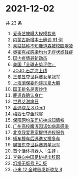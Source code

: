 # 2021-12-02

共 23 条

<!-- BEGIN ZHIHUSEARCH -->
<!-- 最后更新时间 Thu Dec 02 2021 09:52:47 GMT+0800 (China Standard Time) -->
1. [爱奇艺被曝大规模裁员](https://www.zhihu.com/search?q=爱奇艺)
1. [内蒙古新增本土确诊 91 例](https://www.zhihu.com/search?q=内蒙古疫情)
1. [亲姑姑称不知鹿道森被校园欺凌](https://www.zhihu.com/search?q=鹿道森)
1. [奥密克戎感染均为无症状或轻症](https://www.zhihu.com/search?q=奥密克戎)
1. [国内疫情最新动态](https://www.zhihu.com/search?q=疫情)
1. [美国「全球态势评估」](https://www.zhihu.com/search?q=全球态势评估)
1. [JOJO 石之海上线](https://www.zhihu.com/search?q=石之海)
1. [王曼昱夺世乒赛女单冠军](https://www.zhihu.com/search?q=世乒赛女单)
1. [上海消保委约谈加拿大鹅](https://www.zhihu.com/search?q=加拿大鹅)
1. [国王排名是否炒作](https://www.zhihu.com/search?q=国王排名)
1. [鹿道森确认身亡](https://www.zhihu.com/search?q=鹿道森)
1. [世界艾滋病日](https://www.zhihu.com/search?q=艾滋病)
1. [高通骁龙 8 Gen1](https://www.zhihu.com/search?q=骁龙8gen1)
1. [梅西七夺金球奖](https://www.zhihu.com/search?q=梅西)
1. [保障网约车司机抽成知情权](https://www.zhihu.com/search?q=网约车抽成)
1. [广州高校腹泻因诺如病毒感染](https://www.zhihu.com/search?q=诺如病毒)
1. [北京我爱我家提供违规服务](https://www.zhihu.com/search?q=我爱我家)
1. [轿车撞车后逃逸又撞多车](https://www.zhihu.com/search?q=河南轿车逃逸)
1. [樊振东夺世乒赛男单冠军](https://www.zhihu.com/search?q=樊振东)
1. [首个活体机器人「生娃」](https://www.zhihu.com/search?q=活体机器人)
1. [李铁向中国足协提出辞职](https://www.zhihu.com/search?q=李铁)
1. [幻塔无版号 PC 版](https://www.zhihu.com/search?q=幻塔)
1. [小米 12 全球首发新骁龙 8](https://www.zhihu.com/search?q=小米12)
<!-- END ZHIHUSEARCH -->
